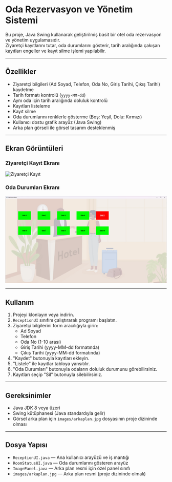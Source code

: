 # Oda Rezervasyon ve Yönetim Sistemi

Bu proje, Java Swing kullanarak geliştirilmiş basit bir otel oda rezervasyon ve yönetim uygulamasıdır.  
Ziyaretçi kayıtlarını tutar, oda durumlarını gösterir, tarih aralığında çakışan kayıtları engeller ve kayıt silme işlemi yapılabilir.

---

## Özellikler

- Ziyaretçi bilgileri (Ad Soyad, Telefon, Oda No, Giriş Tarihi, Çıkış Tarihi) kaydetme  
- Tarih formatı kontrolü (`yyyy-MM-dd`)  
- Aynı oda için tarih aralığında doluluk kontrolü  
- Kayıtları listeleme  
- Kayıt silme  
- Oda durumlarını renklerle gösterme (Boş: Yeşil, Dolu: Kırmızı)  
- Kullanıcı dostu grafik arayüz (Java Swing)  
- Arka plan görseli ile görsel tasarım desteklenmiş

---

## Ekran Görüntüleri

### Ziyaretçi Kayıt Ekranı
![Ziyaretçi Kayıt](ziyaretci_kayit.png)

### Oda Durumları Ekranı
![Oda Durumları](odaDurumuEkranı.png)

---

## Kullanım

1. Projeyi klonlayın veya indirin.  
2. `ReceptionUI` sınıfını çalıştırarak programı başlatın.  
3. Ziyaretçi bilgilerini form aracılığıyla girin:  
   - Ad Soyad  
   - Telefon  
   - Oda No (1-10 arası)  
   - Giriş Tarihi (yyyy-MM-dd formatında)  
   - Çıkış Tarihi (yyyy-MM-dd formatında)  
4. "Kaydet" butonuyla kayıtları ekleyin.  
5. "Listele" ile kayıtlar tabloya yansıtılır.  
6. "Oda Durumları" butonuyla odaların doluluk durumunu görebilirsiniz.  
7. Kayıtları seçip "Sil" butonuyla silebilirsiniz.

---

## Gereksinimler

- Java JDK 8 veya üzeri  
- Swing kütüphanesi (Java standardıyla gelir)  
- Görsel arka plan için `images/arkaplan.jpg` dosyasının proje dizininde olması

---

## Dosya Yapısı

- `ReceptionUI.java` — Ana kullanıcı arayüzü ve iş mantığı  
- `RoomStatusUI.java` — Oda durumlarını gösteren arayüz  
- `ImagePanel.java` — Arka plan resmi için özel panel sınıfı  
- `images/arkaplan.jpg` — Arka plan resmi (proje dizininde olmalı)




